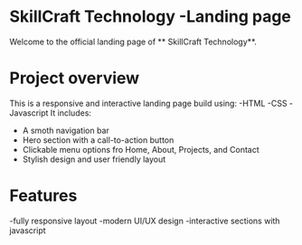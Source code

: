 # SkillCraft Technology -Landing page  
Welcome to the official landing page of ** SkillCraft Technology**.
# Project overview
This is a responsive and interactive landing page build using:
-HTML
-CSS
-Javascript
It includes:
- A smoth navigation bar
- Hero section with a call-to-action button
- Clickable menu options fro Home, About, Projects, and Contact
- Stylish design and user friendly layout
# Features
-fully responsive layout
-modern UI/UX design
-interactive sections with javascript
